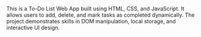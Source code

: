 This is a To-Do List Web App built using HTML, CSS, and JavaScript.
It allows users to add, delete, and mark tasks as completed dynamically.
The project demonstrates skills in DOM manipulation, local storage, and interactive UI design.
